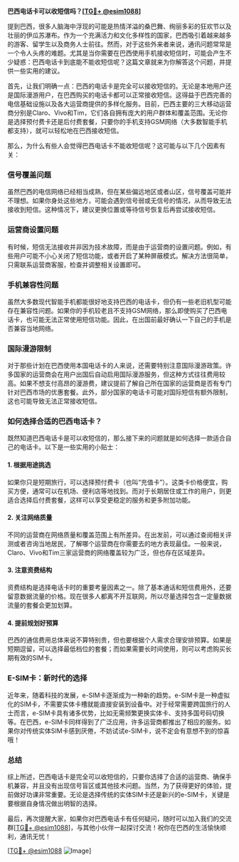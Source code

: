 **巴西电话卡可以收短信吗？[[TG💪+ @esim1088](https://t.me/s/esim1088)]**

提到巴西，很多人脑海中浮现的可能是热情洋溢的桑巴舞、绚丽多彩的狂欢节以及壮丽的伊瓜苏瀑布。作为一个充满活力和文化多样性的国家，巴西吸引着越来越多的游客、留学生以及商务人士前往。然而，对于这些外来者来说，通讯问题常常是一个令人头疼的难题。尤其是当你需要在巴西使用手机接收短信时，可能会产生不少疑惑：巴西电话卡到底能不能收短信呢？这篇文章就来为你解答这个问题，并提供一些实用的建议。

首先，让我们明确一点：巴西的电话卡是完全可以接收短信的。无论是本地用户还是国际漫游用户，在巴西购买的电话卡都可以正常接收短信。这得益于巴西完善的电信基础设施以及各大运营商提供的多样化服务。目前，巴西主要的三大移动运营商分别是Claro、Vivo和Tim，它们各自拥有庞大的用户群体和覆盖范围。无论你是选择预付费卡还是后付费套餐，只要你的手机支持GSM网络（大多数智能手机都支持），就可以轻松地在巴西接收短信。

那么，为什么有些人会觉得巴西电话卡不能收短信呢？这可能与以下几个因素有关：

### **信号覆盖问题**
虽然巴西的电信网络已经相当成熟，但在某些偏远地区或者山区，信号覆盖可能并不理想。如果你身处这些地方，可能会遇到信号弱或无信号的情况，从而导致无法接收到短信。这种情况下，建议更换位置或等待信号恢复后再尝试接收短信。

### **运营商设置问题**
有时候，短信无法接收并非因为技术故障，而是由于运营商的设置问题。例如，有些用户可能不小心关闭了短信功能，或者开启了某种屏蔽模式。解决方法很简单，只需联系运营商客服，检查并调整相关设置即可。

### **手机兼容性问题**
虽然大多数现代智能手机都能很好地支持巴西的电话卡，但仍有一些老旧机型可能存在兼容性问题。如果你的手机较老且不支持GSM网络，那么即使购买了巴西电话卡，也可能无法正常使用短信功能。因此，在出国前最好确认一下自己的手机是否兼容当地网络。

### **国际漫游限制**
对于那些计划在巴西使用本国电话卡的人来说，还需要特别注意国际漫游政策。许多国家的运营商会在用户出国后自动启用国际漫游服务，但这种方式往往费用较高。如果不想支付高昂的漫游费，建议提前了解自己所在国家的运营商是否有专门针对巴西市场的优惠套餐。此外，部分国家的电话卡可能对国际短信有额外限制，这也可能导致无法正常接收短信。

### **如何选择合适的巴西电话卡？**

既然知道巴西电话卡是可以收短信的，那么接下来的问题就是如何选择一款适合自己的电话卡。以下是一些实用的小贴士：

#### **1. 根据用途挑选**
如果你只是短期旅行，可以选择预付费卡（也叫“充值卡”）。这类卡价格便宜，购买方便，通常可以在机场、便利店等地找到。而对于长期居住或工作的用户，则更适合选择后付费套餐，这样可以享受更稳定的服务和更多附加功能。

#### **2. 关注网络质量**
不同的运营商在网络质量和覆盖范围上有所差异。在出发前，可以通过查阅相关评测或者咨询当地居民，了解哪个运营商在你需要去的地方表现最佳。一般来说，Claro、Vivo和Tim三家运营商的网络覆盖较为广泛，但也存在区域差异。

#### **3. 注意资费结构**
资费结构是选择电话卡时的重要考量因素之一。除了基本通话和短信费用外，还要留意数据流量的价格。现在很多人都离不开互联网，所以尽量选择包含一定量数据流量的套餐会更加划算。

#### **4. 提前规划好预算**
巴西的通信费用总体来说不算特别贵，但也要根据个人需求合理安排预算。如果是短期逗留，可以选择最低档位的套餐；而如果需要长时间使用，则可以考虑购买长期有效的SIM卡。

### **E-SIM卡：新时代的选择**

近年来，随着科技的发展，e-SIM卡逐渐成为一种新的趋势。e-SIM卡是一种虚拟化的SIM卡，不需要实体卡槽就能直接安装到设备中。对于经常需要跨国旅行的人士而言，e-SIM卡具有诸多优势，比如无需频繁更换实体卡、支持多国号码切换等。在巴西，e-SIM卡同样得到了广泛应用，许多运营商都推出了相应的服务。如果你对传统实体SIM卡感到厌倦，不妨试试e-SIM卡，说不定会有意想不到的惊喜哦！

### **总结**

综上所述，巴西电话卡是完全可以收短信的，只要你选择了合适的运营商、确保手机兼容，并且没有出现信号盲区或其他技术问题。当然，为了获得更好的体验，提前做好功课非常重要。无论是选择传统的实体SIM卡还是新兴的e-SIM卡，关键是要根据自身情况做出明智的选择。

最后，再次提醒大家，如果你对巴西电话卡有任何疑问，随时可以加入我们的交流群[[TG💪+ @esim1088](https://t.me/s/esim1088)]，与其他小伙伴一起探讨交流！祝你在巴西的生活愉快顺利，通讯无忧！

[[TG💪+ @esim1088](https://t.me/s/esim1088) ![Image](https://i.postimg.cc/4NQfJmqS/Snipaste-2025-05-13-00-14-12.png)]